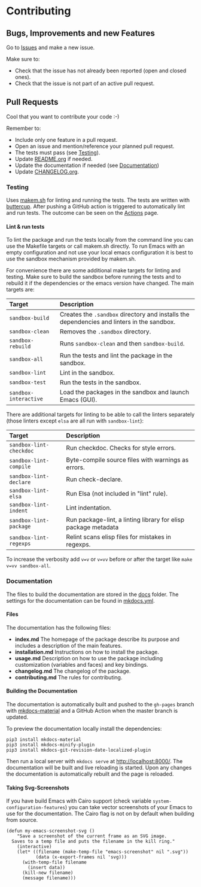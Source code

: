 # Contributing

## Bugs, Improvements and new Features

Go to [Issues](https://github.com/hubisan/emacs-template-package/issues) and
make a new issue.

Make sure to:

- Check that the issue has not already been reported (open and closed ones).
- Check that the issue is not part of an active pull request.

## Pull Requests

Cool that you want to contribute your code :-)

Remember to:

- Include only one feature in a pull request.
- Open an issue and mention/reference your planned pull request.
- The tests must pass (see [Testing](#testing)).
- Update [README.org](https://github.com/hubisan/emacs-template-package/blob/master/README.org) if needed.
- Update the documentation if needed (see [Documentation](#documentation))
- Update [CHANGELOG.org](https://github.com/hubisan/emacs-template-package/blob/master/CHANGELOG.org).

### Testing

Uses [makem.sh](https://github.com/alphapapa/makem.sh) for linting and running
the tests. The tests are written with
[buttercup](https://github.com/jorgenschaefer/emacs-buttercup). After pushing a
GitHub action is triggered to automatically lint and run tests. The outcome can
be seen on the
[Actions](https://github.com/hubisan/emacs-template-package/actions) page.

#### Lint & run tests

To lint the package and run the tests locally from the command line you can use
the Makefile targets or call makem.sh directly. To run Emacs with an empty
configuration and not use your local emacs configuration it is best to use the
sandbox mechanism provided by makem.sh.

For convenience there are some additional make targets for linting and testing.
Make sure to build the sandbox before running the tests and to rebuild it if the
dependencies or the emacs version have changed. The main targets are:

| Target                | Description                                                                                |
|:----------------------|:-------------------------------------------------------------------------------------------|
| `sandbox-build`       | Creates the `.sandbox` directory and installs the dependencies and linters in the sandbox. |
| `sandbox-clean`       | Removes the `.sandbox` directory.                                                          |
| `sandbox-rebuild`     | Runs `sandbox-clean` and then `sandbox-build`.                                             |
| `sandbox-all`         | Run the tests and lint the package in the sandbox.                                         |
| `sandbox-lint`        | Lint in the sandbox.                                                                       |
| `sandbox-test`        | Run the tests in the sandbox.                                                              |
| `sandbox-interactive` | Load the packages in the sandbox and launch Emacs (GUI).                                   |

There are additional targets for linting to be able to call the linters
separately (those linters except `elsa` are all run with `sandbox-lint`):

| Target                  | Description                                                    |
|:------------------------|:---------------------------------------------------------------|
| `sandbox-lint-checkdoc` | Run checkdoc. Checks for style errors.                         |
| `sandbox-lint-compile`  | Byte-compile source files with warnings as errors.             |
| `sandbox-lint-declare`  | Run check-declare.                                             |
| `sandbox-lint-elsa`     | Run Elsa (not included in "lint" rule).                        |
| `sandbox-lint-indent`   | Lint indentation.                                              |
| `sandbox-lint-package`  | Run package-lint, a linting library for elisp package metadata |
| `sandbox-lint-regexps`  | Relint scans elisp files for mistakes in regexps.              |

To increase the verbosity add `v=v` or `v=vv` before or after the target like
`make v=vv sandbox-all`.

### Documentation

The files to build the documentation are stored in the
[docs](https://github.com/hubisan/emacs-template-package/blob/master/docs)
folder. The settings for the documentation can be found in
[mkdocs.yml](https://github.com/hubisan/emacs-template-package/blob/master/mkdocs.yml).

#### Files

The documentation has the following files:

- **index.md** 
  The homepage of the package describe its purpose and includes a description of
  the main features.
- **installation.md** 
  Instructions on how to install the package.
- **usage.md**
  Description on how to use the package including customization (variables and
  faces) and key bindings.
- **changelog.md** 
  The changelog of the package.
- **contributing.md** 
  The rules for contributing.

#### Building the Documentation

The documentation is automatically built and pushed to the `gh-pages` branch
with [mkdocs-material](https://squidfunk.github.io/mkdocs-material/) and a
GitHub Action when the master branch is updated.

To preview the documentation locally install the dependencies:

```shell
pip3 install mkdocs-material
pip3 install mkdocs-minify-plugin
pip3 install mkdocs-git-revision-date-localized-plugin
```

Then run a local server with `mkdocs serve` at <http://localhost:8000/>. The
documentation will be built and live reloading is started. Upon any changes the
documentation is automatically rebuilt and the page is reloaded.

#### Taking Svg-Screenshots

If you have build Emacs with Cairo support (check variable
`system-configuration-features`) you can take vector screenshots of your Emacs
to use for the documentation. The Cairo flag is not on by default when building
from source.

```emacs-lisp
(defun my-emacs-screenshot-svg ()
    "Save a screenshot of the current frame as an SVG image.
  Saves to a temp file and puts the filename in the kill ring."
    (interactive)
    (let* ((filename (make-temp-file "emacs-screenshot" nil ".svg"))
           (data (x-export-frames nil 'svg)))
      (with-temp-file filename
        (insert data))
      (kill-new filename)
      (message filename)))
```
